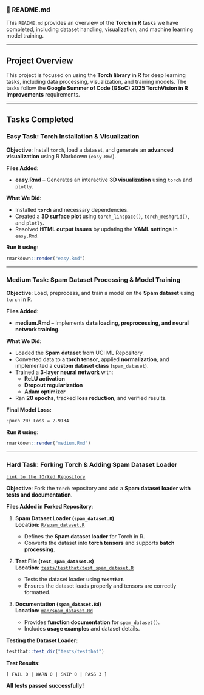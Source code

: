 ### **📄 README.md**  

This `README.md` provides an overview of the **Torch in R** tasks we have completed, including dataset handling, visualization, and machine learning model training.  

---

## **Project Overview**  
This project is focused on using the **Torch library in R** for deep learning tasks, including data processing, visualization, and training models. The tasks follow the **Google Summer of Code (GSoC) 2025 TorchVision in R Improvements** requirements.

---

## **Tasks Completed**  

### **Easy Task: Torch Installation & Visualization**
**Objective**: Install `torch`, load a dataset, and generate an **advanced visualization** using R Markdown (`easy.Rmd`).  

**Files Added**:  
- **easy.Rmd** – Generates an interactive **3D visualization** using `torch` and `plotly`.  

**What We Did**:  
- Installed **`torch`** and necessary dependencies.  
- Created a **3D surface plot** using `torch_linspace()`, `torch_meshgrid()`, and `plotly`.  
- Resolved **HTML output issues** by updating the **YAML settings** in `easy.Rmd`.  

**Run it using**:  
```r
rmarkdown::render("easy.Rmd")
```

---

### **Medium Task: Spam Dataset Processing & Model Training**
**Objective**: Load, preprocess, and train a model on the **Spam dataset** using `torch` in R.  

**Files Added**:  
- **medium.Rmd** – Implements **data loading, preprocessing, and neural network training**.  

**What We Did**:  
- Loaded the **Spam dataset** from UCI ML Repository.  
- Converted data to a **torch tensor**, applied **normalization**, and implemented a **custom dataset class** (`spam_dataset`).  
- Trained a **3-layer neural network** with:
  - **ReLU activation**  
  - **Dropout regularization**  
  - **Adam optimizer**  
- Ran **20 epochs**, tracked **loss reduction**, and verified results.

**Final Model Loss:**  
```
Epoch 20: Loss = 2.9134
```

**Run it using**:  
```r
rmarkdown::render("medium.Rmd")
```

---

### **Hard Task: Forking Torch & Adding Spam Dataset Loader**
[`Link to the fOrked Repository`](https://github.com/koshtiakanksha/torch/)

**Objective**: Fork the `torch` repository and add a **Spam dataset loader with tests and documentation**.  

**Files Added in Forked Repository**:
1. **Spam Dataset Loader (`spam_dataset.R`)**  
   **Location:** [`R/spam_dataset.R`](https://github.com/koshtiakanksha/torch/blob/main/R/spam_dataset.R)  
   - Defines the **Spam dataset loader** for Torch in R.  
   - Converts the dataset into **torch tensors** and supports **batch processing**.  

2. **Test File (`test_spam_dataset.R`)**  
   **Location:** [`tests/testthat/test_spam_dataset.R`](https://github.com/koshtiakanksha/torch/blob/main/tests/testthat/test_spam_dataset.R)  
   - Tests the dataset loader using **`testthat`**.  
   - Ensures the dataset loads properly and tensors are correctly formatted.  

3. **Documentation (`spam_dataset.Rd`)**  
   **Location:** [`man/spam_dataset.Rd`](https://github.com/koshtiakanksha/torch/blob/main/man/spam_dataset.Rd)  
   - Provides **function documentation** for `spam_dataset()`.  
   - Includes **usage examples** and dataset details.  

**Testing the Dataset Loader:**  
```r
testthat::test_dir("tests/testthat")
```
**Test Results:**
```
[ FAIL 0 | WARN 0 | SKIP 0 | PASS 3 ]
```
**All tests passed successfully!**  
